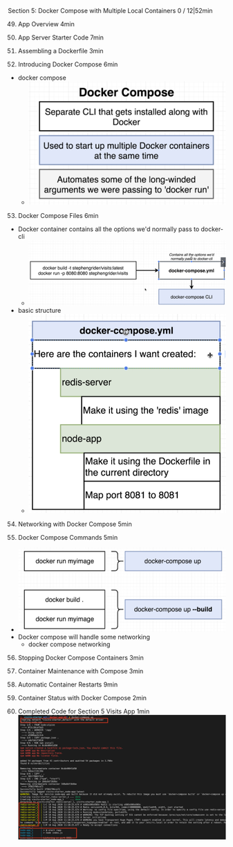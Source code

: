 Section 5: Docker Compose with Multiple Local Containers
0 / 12|52min

49. App Overview
4min

50. App Server Starter Code
7min

51. Assembling a Dockerfile
3min

52. Introducing Docker Compose
6min

- docker compose
  - ![](docker%20compose.png)

53. Docker Compose Files
6min
- Docker container contains all the options we'd normally pass to docker-cli
  - ![](Docker%20compose%20file%20.png)
- basic structure
  - ![](basic%20structure%20of%20docker%20compose.png)

54. Networking with Docker Compose
5min

55. Docker Compose Commands
5min

- ![](Docker%20compose%20commands.png)
-  Docker compose will handle some networking
   -  docker compose networking

56. Stopping Docker Compose Containers
3min

57. Container Maintenance with Compose
3min

58. Automatic Container Restarts
9min

59. Container Status with Docker Compose
2min

60. Completed Code for Section 5 Visits App
1min
![](docker%20compose%20networking.png)